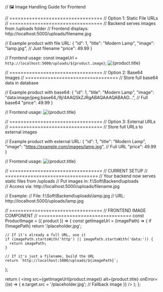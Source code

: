 // 🖼️ Image Handling Guide for Frontend

// =================================
// Option 1: Static File URLs
// =================================
// Backend serves images from /uploads folder
// Frontend displays: http://localhost:5000/uploads/filename.jpg

// Example product with file URL:
{
  "id": 1,
  "title": "Modern Lamp",
  "image": "lamp.jpg",  // Just filename
  "price": 49.99
}

// Frontend usage:
const imageUrl = `http://localhost:5000/uploads/${product.image}`;
<img src={imageUrl} alt={product.title} />

// =================================
// Option 2: Base64 Images
// =================================
// Store full base64 data in database

// Example product with base64:
{
  "id": 1,
  "title": "Modern Lamp", 
  "image": "data:image/jpeg;base64,/9j/4AAQSkZJRgABAQAAAQABAAD...", // Full base64
  "price": 49.99
}

// Frontend usage:
<img src={product.image} alt={product.title} />

// =================================
// Option 3: External URLs
// =================================
// Store full URLs to external images

// Example product with external URL:
{
  "id": 1,
  "title": "Modern Lamp",
  "image": "https://example.com/images/lamp.jpg", // Full URL
  "price": 49.99
}

// Frontend usage:
<img src={product.image} alt={product.title} />

// =================================
// CURRENT SETUP
// =================================
// Your backend now serves static files from /uploads
// Put images in: f:\Soft\Backend\uploads\
// Access via: http://localhost:5000/uploads/filename.jpg

// Example:
// File: f:\Soft\Backend\uploads\lamp.jpg
// URL:  http://localhost:5000/uploads/lamp.jpg

// =================================
// FRONTEND IMAGE COMPONENT
// =================================
const ProductImage = ({ product }) => {
  const getImageUrl = (imagePath) => {
    if (!imagePath) return '/placeholder.jpg';
    
    // If it's already a full URL, use it
    if (imagePath.startsWith('http') || imagePath.startsWith('data:')) {
      return imagePath;
    }
    
    // If it's just a filename, build the URL
    return `http://localhost:5000/uploads/${imagePath}`;
  };

  return (
    <img 
      src={getImageUrl(product.image)} 
      alt={product.title}
      onError={(e) => {
        e.target.src = '/placeholder.jpg'; // Fallback image
      }}
    />
  );
};
